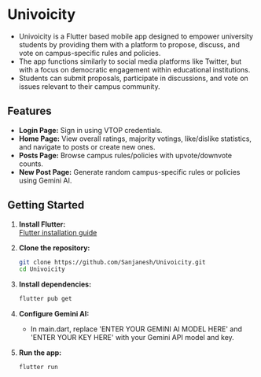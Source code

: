# Univoicity

- Univoicity is a Flutter based mobile app designed to empower university students by providing them with a platform to propose, discuss, and vote on campus-specific rules and policies. 
- The app functions similarly to social media platforms like Twitter, but with a focus on democratic engagement within educational institutions. 
- Students can submit proposals, participate in discussions, and vote on issues relevant to their campus community. 


## Features

- **Login Page:** Sign in using VTOP credentials.
- **Home Page:** View overall ratings, majority votings, like/dislike statistics, and navigate to posts or create new ones.
- **Posts Page:** Browse campus rules/policies with upvote/downvote counts.
- **New Post Page:** Generate random campus-specific rules or policies using Gemini AI.

## Getting Started

1. **Install Flutter:**  
   [Flutter installation guide](https://docs.flutter.dev/get-started/install)

2. **Clone the repository:**  
   ```sh
   git clone https://github.com/Sanjanesh/Univoicity.git
   cd Univoicity
   ```
3. **Install dependencies:**  
   ```sh
   flutter pub get
   ```

4. **Configure Gemini AI:**
    - In main.dart, replace 'ENTER YOUR GEMINI AI MODEL HERE' and 'ENTER YOUR KEY HERE' with your Gemini API model and key.

5. **Run the app:**  
   ```sh
   flutter run
   ```
